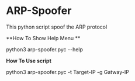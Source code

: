 # ARP-Spoofer
This python script spoof the ARP protocol 


**How To Show Help Menu **

python3 arp-spoofer.pyc --help

**How To Use script**


python3 arp-spoofer.pyc -t Target-IP -g Gatway-IP

